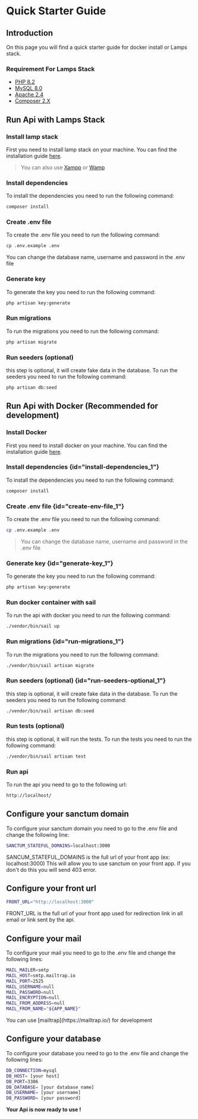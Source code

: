 # Quick Starter Guide

## Introduction

On this page you will find a quick starter guide
for docker install or Lamps stack.

### Requirement For Lamps Stack

- [PHP 8.2](https://www.php.net/downloads.php)
- [MySQL 8.0](https://dev.mysql.com/downloads/mysql/)
- [Apache 2.4](https://httpd.apache.org/download.cgi)
- [Composer 2.X](https://getcomposer.org/download/)

## Run Api with Lamps Stack

### Install lamp stack

First you need to install lamp stack on your machine.
You can find the installation
guide [here](https://www.digitalocean.com/community/tutorials/how-to-install-linux-apache-mysql-php-lamp-stack-on-ubuntu-20-04).

> You can also use [Xampp](https://www.apachefriends.org/fr/index.html) or [Wamp](https://www.wampserver.com/en/)

### Install dependencies

To install the dependencies you need to run the following command:

```bash
composer install
```

### Create .env file

To create the .env file you need to run the following command:

```bash
cp .env.example .env
```
<note>
 You can change the database name, username and password in the .env file
</note>

### Generate key

To generate the key you need to run the following command:

```bash
php artisan key:generate
```

### Run migrations

To run the migrations you need to run the following command:

```bash
php artisan migrate
```

### Run seeders (optional)

this step is optional, it will create fake data in the database.
To run the seeders you need to run the following command:

```bash
php artisan db:seed
```

## Run Api with Docker (Recommended for development)

### Install Docker

First you need to install docker on your machine.
You can find the installation guide [here](https://docs.docker.com/engine/installation/).

### Install dependencies {id="install-dependencies_1"}

To install the dependencies you need to run the following command:

```bash
composer install
```

### Create .env file {id="create-env-file_1"}

To create the .env file you need to run the following command:

```bash
cp .env.example .env
```

> You can change the database name, username and password in the .env file

### Generate key {id="generate-key_1"}

To generate the key you need to run the following command:

```bash
php artisan key:generate
```

### Run docker container with sail

To run the api with docker you need to run the following command:

```bash
./vendor/bin/sail up
```

### Run migrations {id="run-migrations_1"}

To run the migrations you need to run the following command:

```bash
./vendor/bin/sail artisan migrate
```

### Run seeders (optional) {id="run-seeders-optional_1"}

this step is optional, it will create fake data in the database.
To run the seeders you need to run the following command:

```bash
./vendor/bin/sail artisan db:seed
```

### Run tests (optional)

this step is optional, it will run the tests.
To run the tests you need to run the following command:

```bash
./vendor/bin/sail artisan test
```

### Run api

To run the api you need to go to the following url:

```bash
http://localhost/
```

## Configure your sanctum domain

To configure your sanctum domain you need to go to the .env file and change the following line:

```bash
SANCTUM_STATEFUL_DOMAINS=localhost:3000
```

<warning>
SANCUM_STATEFUL_DOMAINS is the full url of your front app (ex: localhost:3000) 
This will allow you to use sanctum on your front app. if you don't do this you will send 403 error.
</warning>

## Configure your front url

```bash
FRONT_URL="http://localhost:3000"
```

FRONT_URL is the full url of your front app used for redirection link in all email or link sent by the api.

## Configure your mail

To configure your mail you need to go to the .env file and change the following lines:

```bash
MAIL_MAILER=smtp
MAIL_HOST=smtp.mailtrap.io
MAIL_PORT=2525
MAIL_USERNAME=null
MAIL_PASSWORD=null
MAIL_ENCRYPTION=null
MAIL_FROM_ADDRESS=null
MAIL_FROM_NAME="${APP_NAME}"
```

<note>
You can use [mailtrap](https://mailtrap.io/) for development
</note>

## Configure your database

To configure your database you need to go to the .env file and change the following lines:

```bash
DB_CONNECTION=mysql
DB_HOST= [your host]
DB_PORT=3306
DB_DATABASE= [your database name]
DB_USERNAME= [your username]
DB_PASSWORD= [your password]
```

**Your Api is now ready to use !**